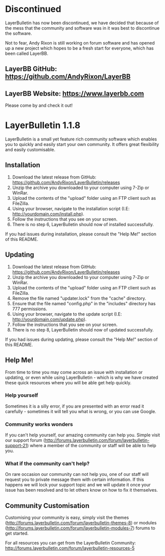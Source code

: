 # Discontinued
LayerBulletin has now been discontinued, we have decided that because of the mess that the community and software was in it was best to discontinue the software.

Not to fear, Andy Rixon is still working on forum software and has opened up a new project which hopes to be a fresh start for everyone, which has been called LayerBB.

## LayerBB GitHub: https://github.com/AndyRixon/LayerBB
## LayerBB Website: https://www.layerbb.com

Please come by and check it out!

# LayerBulletin 1.1.8
LayerBulletin is a small yet feature rich community software which enables you to quickly and easily start your own community. It offers great flexibility and easily customisable.
## Installation
1. Download the latest release from GitHub: https://github.com/AndyRixon/LayerBulletin/releases
2. Unzip the archive you downloaded to your computer using 7-Zip or WinRar.
3. Upload the contents of the "upload" folder using an FTP client such as FileZilla.
4. Using your browser, navigate to the installation script (I.E: http://yourdomain.com/install.php).
5. Follow the instructions that you see on your screen.
6. There is no step 6, LayerBulletin should now of installed successfully.

If you had issues during installation, please consult the "Help Me!" section of this README.
## Updating
1. Download the latest release from GitHub: https://github.com/AndyRixon/LayerBulletin/releases
2. Unzip the archive you downloaded to your computer using 7-Zip or WinRar.
3. Upload the contents of the "upload" folder using an FTP client such as FileZilla.
4. Remove the file named "updater.lock" from the "cache" directory.
5. Ensure that the file named "config.php" in the "includes" directory has 777 permissions.
6. Using your browser, navigate to the update script (I.E: http://yourdomain.com/update.php).
7. Follow the instructions that you see on your screen.
8. There is no step 8, LayerBulletin should now of updated successfully.

If you had issues during updating, please consult the "Help Me!" section of this README.
## Help Me!
From time to time you may come across an issue with installation or updating, or even while using LayerBulletin - which is why we have created these quick resources where you will be able get help quickly.
### Help yourself
Sometimes it is a silly error, if you are presented with an error read it carefully - sometimes it will tell you what is wrong, or you can use Google.
### Community works wonders
If you can't help yourself, our amazing community can help you. Simple visit our support forum (http://forums.layerbulletin.com/forum/layerbulletin-support-21) where a member of the community or staff will be able to help you.
### What if the community can't help?
On rare occasion our community can not help you, one of our staff will request you to private message them with certain information. If this happens we will lock your support topic and we will update it once your issue has been resolved and to let others know on how to fix it themselves.
## Community Customisation
Customising your community is easy, simply visit the themes (http://forums.layerbulletin.com/forum/layerbulletin-themes-8) or modules (http://forums.layerbulletin.com/forum/layerbulletin-modules-7) forums to get started.

For all resources you can get from the LayerBulletin Community: http://forums.layerbulletin.com/forum/layerbulletin-resources-5